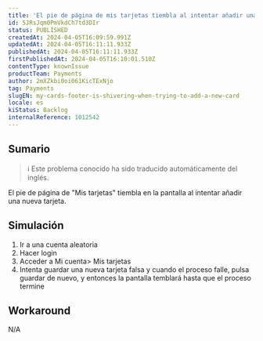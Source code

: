 ```yaml
---
title: 'El pie de página de mis tarjetas tiembla al intentar añadir una nueva tarjeta'
id: 5JRsJqm0PmVkdCh7td3DIr
status: PUBLISHED
createdAt: 2024-04-05T16:09:59.991Z
updatedAt: 2024-04-05T16:11:11.933Z
publishedAt: 2024-04-05T16:11:11.933Z
firstPublishedAt: 2024-04-05T16:10:01.510Z
contentType: knownIssue
productTeam: Payments
author: 2mXZkbi0oi061KicTExNjo
tag: Payments
slugEN: my-cards-footer-is-shivering-when-trying-to-add-a-new-card
locale: es
kiStatus: Backlog
internalReference: 1012542
---
```


## Sumario

>ℹ️ Este problema conocido ha sido traducido automáticamente del inglés.


El pie de página de "Mis tarjetas" tiembla en la pantalla al intentar añadir una nueva tarjeta.


##

## Simulación



1. Ir a una cuenta aleatoria
2. Hacer login
3. Acceder a Mi cuenta> Mis tarjetas
4. Intenta guardar una nueva tarjeta falsa y cuando el proceso falle, pulsa guardar de nuevo, y entonces la pantalla temblará hasta que el proceso termine



## Workaround


N/A




